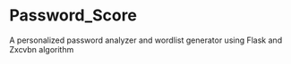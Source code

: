 # Password_Score
A personalized password analyzer and wordlist generator using Flask and Zxcvbn algorithm
